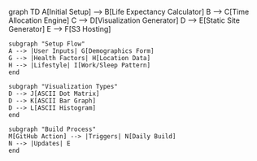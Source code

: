 

graph TD
    A[Initial Setup] --> B[Life Expectancy Calculator]
    B --> C[Time Allocation Engine]
    C --> D[Visualization Generator]
    D --> E[Static Site Generator]
    E --> F[S3 Hosting]
    
    subgraph "Setup Flow"
    A --> |User Inputs| G[Demographics Form]
    G --> |Health Factors| H[Location Data]
    H --> |Lifestyle| I[Work/Sleep Pattern]
    end
    
    subgraph "Visualization Types"
    D --> J[ASCII Dot Matrix]
    D --> K[ASCII Bar Graph]
    D --> L[ASCII Histogram]
    end
    
    subgraph "Build Process"
    M[GitHub Action] --> |Triggers| N[Daily Build]
    N --> |Updates| E
    end
